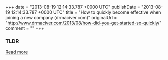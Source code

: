 +++
date = "2013-08-19 12:14:33.787 +0000 UTC"
publishDate = "2013-08-19 12:14:33.787 +0000 UTC"
title = "How to quickly become effective when joining a new company (drmaciver.com)"
originalUrl = "http://www.drmaciver.com/2013/08/how-did-you-get-started-so-quickly/"
comment = ""
+++

### TLDR



[Read more](http://www.drmaciver.com/2013/08/how-did-you-get-started-so-quickly/)
